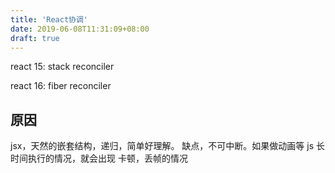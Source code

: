 ```yaml
---
title: 'React协调'
date: 2019-06-08T11:31:09+08:00
draft: true
---
```


react 15: stack reconciler

react 16: fiber reconciler

## 原因

jsx，天然的嵌套结构，递归，简单好理解。
缺点，不可中断。如果做动画等 js 长时间执行的情况，就会出现 卡顿，丢帧的情况
